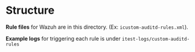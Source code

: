 # Structure

**Rule files** for Wazuh are in this directory. (Ex: `icustom-auditd-rules.xml`). 

**Example logs** for triggering each rule is under `itest-logs/custom-auditd-rules`
